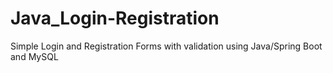 # Java_Login-Registration
Simple Login and Registration Forms with validation using Java/Spring Boot and MySQL
